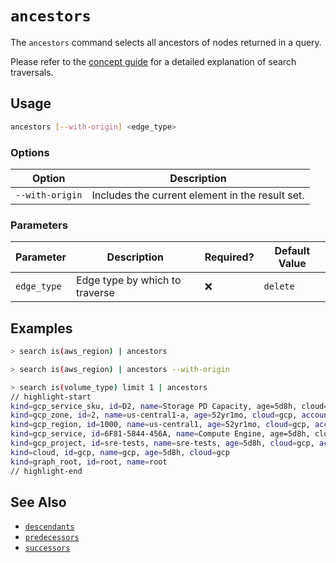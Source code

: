 # `ancestors`

The `ancestors` command selects all ancestors of nodes returned in a query.

Please refer to the [concept guide](../../concepts/search/traversals.md#by-depth) for a detailed explanation of search traversals.

## Usage

```bash
ancestors [--with-origin] <edge_type>
```

### Options

| Option          | Description                                     |
| --------------- | ----------------------------------------------- |
| `--with-origin` | Includes the current element in the result set. |

### Parameters

| Parameter   | Description                    | Required? | Default Value |
| ----------- | ------------------------------ | --------- | ------------- |
| `edge_type` | Edge type by which to traverse | ❌        | `delete`      |

## Examples

```bash title="Equivalent to 'search is(aws_region) <-[1:]-'"
> search is(aws_region) | ancestors
```

```bash title="Equivalent to 'search is(aws_region) <-[0:]-'"
> search is(aws_region) | ancestors --with-origin
```

```bash
> search is(volume_type) limit 1 | ancestors
// highlight-start
kind=gcp_service_sku, id=D2, name=Storage PD Capacity, age=5d8h, cloud=gcp, account=sre
kind=gcp_zone, id=2, name=us-central1-a, age=52yr1mo, cloud=gcp, account=sre, region=us-central1, zone=us-central1-a
kind=gcp_region, id=1000, name=us-central1, age=52yr1mo, cloud=gcp, account=sre, region=us-central1
kind=gcp_service, id=6F81-5844-456A, name=Compute Engine, age=5d8h, cloud=gcp, account=sre
kind=gcp_project, id=sre-tests, name=sre-tests, age=5d8h, cloud=gcp, account=sre
kind=cloud, id=gcp, name=gcp, age=5d8h, cloud=gcp
kind=graph_root, id=root, name=root
// highlight-end
```

## See Also

- [`descendants`](./descendants.md)
- [`predecessors`](./predecessors.md)
- [`successors`](./successors.md)
